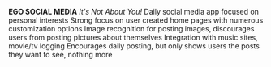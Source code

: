 **EGO SOCIAL MEDIA**
_It's Not About You!_
Daily social media app focused on personal interests
Strong focus on user created home pages with numerous customization options
Image recognition for posting images, discourages users from posting pictures about themselves
Integration with music sites, movie/tv logging
Encourages daily posting, but only shows users the posts they want to see, nothing more
